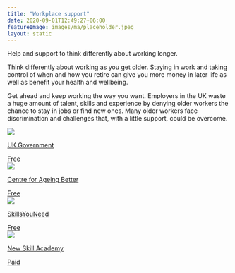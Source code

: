 ```yaml
---
title: "Workplace support"
date: 2020-09-01T12:49:27+06:00
featureImage: images/ma/placeholder.jpeg
layout: static
---
```


Help and support to think differently about working longer.

Think differently about working as you get older. Staying in work and taking control of when and how you retire can give you more money in later life as well as benefit your health and wellbeing.

Get ahead and keep working the way you want. Employers in the UK waste a huge amount of talent, skills and experience by denying older workers the chance to stay in jobs or find new ones. Many older workers face discrimination and challenges that, with a little support, could be overcome.

<a class="ma-link" href="https://www.gov.uk/government/publications/help-and-support-for-older-workers/help-and-support-for-older-workers"><div class="ma-card ma-card-Learning"><div class="ma-icon"><img src ="/images/Icon-check - learning - opacity.svg"/></div><div class="ma-name"><p>UK Government</p></div><div class="ma-paid-text"><span>Free</span></div></div></a><a class="ma-link" href="https://ageing-better.org.uk/work"><div class="ma-card ma-card-Learning"><div class="ma-icon"><img src ="/images/Icon-check - learning - opacity.svg"/></div><div class="ma-name"><p>Centre for Ageing Better</p></div><div class="ma-paid-text"><span>Free</span></div></div></a><a class="ma-link" href="https://www.skillsyouneed.com/ps/career-management-skills.html"><div class="ma-card ma-card-Learning"><div class="ma-icon"><img src ="/images/Icon-check - learning - opacity.svg"/></div><div class="ma-name"><p>SkillsYouNeed</p></div><div class="ma-paid-text"><span>Free</span></div></div></a><a class="ma-link" href="https://www.awin1.com/cread.php?awinmid=31125&awinaffid=1198638&ued=https%3A%2F%2Fnewskillsacademy.com%2F"><div class="ma-card ma-card-Learning"><div class="ma-icon"><img src ="/images/Icon-pound - learning - opacity.svg"/></div><div class="ma-name"><p>New Skill Academy</p></div><div class="ma-paid-text"><span>Paid</span></div></div></a>  

<br/><br/>






